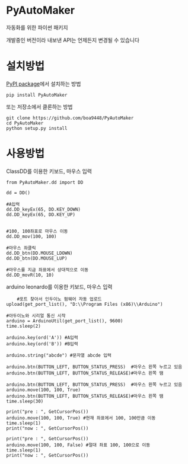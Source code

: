 PyAutoMaker
========
자동화를 위한 파이썬 패키지

개발중인 버전이라 내보낸 API는 언제든지 변경될 수 있습니다


설치방법
========

[PyPI package](https://pypi.python.org/pypi/PyAutoMaker/)에서 설치하는 방법

    pip install PyAutoMaker

또는 저장소에서 클론하는 방법

    git clone https://github.com/boa9448/PyAutoMaker
    cd PyAutoMaker
    python setup.py install


사용방법
========

ClassDD를 이용한 키보드, 마우스 입력

    from PyAutoMaker.dd import DD

    dd = DD()

    #A입력
    dd.DD_keyEx(65, DD.KEY_DOWN)
    dd.DD_keyEx(65, DD.KEY_UP)


    #100, 100좌표로 마우스 이동
    dd.DD_mov(100, 100)

    #마우스 좌클릭
    dd.DD_btn(DD.MOUSE_LDOWN)
    dd.DD_btn(DD.MOUSE_LUP)

    #마우스를 지금 좌표에서 상대적으로 이동
    dd.DD_movR(10, 10)


arduino leonardo를 이용한 키보드, 마우스 입력

        #포트 찾아서 인두이노 펌웨어 자동 업로드
    upload(get_port_list(), "D:\\Program Files (x86)\\Arduino")

    #아두이노와 시리얼 통신 시작
    arduino = ArduinoUtil(get_port_list(), 9600)
    time.sleep(2)

    arduino.key(ord('A')) #A입력
    arduino.key(ord('B')) #B입력

    arduino.string("abcde") #문자열 abcde 입력

    arduino.btn(BUTTON_LEFT, BUTTON_STATUS_PRESS)  #마우스 왼쪽 누르고 있음
    arduino.btn(BUTTON_LEFT, BUTTON_STATUS_RELEASE)#마우스 왼쪽 땜

    arduino.btn(BUTTON_LEFT, BUTTON_STATUS_PRESS)  #마우스 왼쪽 누르고 있음
    arduino.move(100, 100, True)
    arduino.btn(BUTTON_LEFT, BUTTON_STATUS_RELEASE)#마우스 왼쪽 땜
    time.sleep(30)

    print("pre : ", GetCursorPos())
    arduino.move(100, 100, True) #현재 좌표에서 100, 100만큼 이동
    time.sleep(1)
    print("now : ", GetCursorPos())

    print("pre : ", GetCursorPos())
    arduino.move(100, 100, False) #절대 좌표 100, 100으로 이동
    time.sleep(1)
    print("now : ", GetCursorPos())